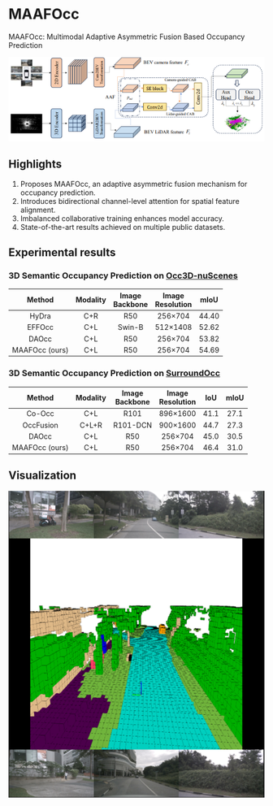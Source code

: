 # MAAFOcc
MAAFOcc: Multimodal Adaptive Asymmetric Fusion Based Occupancy Prediction

![MAAFOcc](figs/overview.png)

## Highlights
1. Proposes MAAFOcc, an adaptive asymmetric fusion mechanism for occupancy prediction.
2. Introduces bidirectional channel-level attention for spatial feature alignment.
3. Imbalanced collaborative training enhances model accuracy.
4. State-of-the-art results achieved on multiple public datasets.


## Experimental results

### 3D Semantic Occupancy Prediction on [Occ3D-nuScenes](https://github.com/Tsinghua-MARS-Lab/Occ3D)

| Method | Modality | Image <br/> Backbone | Image <br/> Resolution | mIoU  |
|:------:|:--------------------:|:--------------------:|:----------------------:|:-----:|
| HyDra  | C+R |        R50          |        256×704         | 44.40 |
| EFFOcc  | C+L|        Swin-B          |        512×1408        | 52.62 |
| DAOcc  |  C+L|       R50          |        256×704         | 53.82 |
| MAAFOcc (ours) | C+L |         R50          |        256×704         | 54.69 |

### 3D Semantic Occupancy Prediction on [SurroundOcc](https://github.com/weiyithu/SurroundOcc)

| Method | Modality | Image <br/> Backbone | Image <br/> Resolution | IoU  | mIoU |
|:------:|:--------------------:|:--------------------:|:----------------------:|:----:|:----:|
| Co-Occ | C+L |        R101          |        896×1600         | 41.1 | 27.1 | 
| OccFusion | C+L+R |        R101-DCN          |        900×1600         | 44.7 | 27.3 | 
| DAOcc | C+L |        R50          |        256×704         | 45.0 | 30.5 | 
| MAAFOcc (ours) | C+L |         R50          |        256×704         | 46.4 | 31.0 | 


## Visualization
![](figs/occ_show.png)

